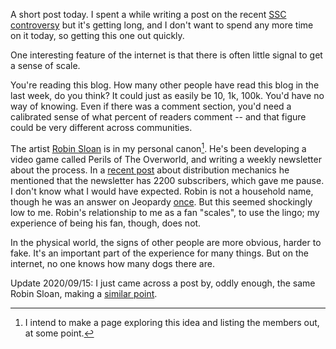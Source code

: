 A short post today. I spent a while writing a post on the recent [SSC controversy](https://slatestarcodex.com/2020/06/22/nyt-is-threatening-my-safety-by-revealing-my-real-name-so-i-am-deleting-the-blog) but it's getting long, and I don't want to spend any more time on it today, so getting this one out quickly.

One interesting feature of the internet is that there is often little signal to get a sense of scale.

You're reading this blog. How many other people have read this blog in the last week, do you think? It could just as easily be 10, 1k, 100k. You'd have no way of knowing. Even if there was a comment section, you'd need a calibrated sense of what percent of readers comment -- and that figure could be very different across communities.

The artist [Robin Sloan](https://robinsloan.com) is in my personal canon[^canon]. He's been developing a video game called Perils of The Overworld, and writing a weekly newsletter about the process. In a [recent post](https://www.robinsloan.com/overworld/week/storefronts/) about distribution mechanics he mentioned that the newsletter has 2200 subscribers, which gave me pause. I don't know what I would have expected. Robin is not a household name, though he was an answer on Jeopardy [once](https://twitter.com/robinsloan/status/997143044943110144). But this seemed shockingly low to me. Robin's relationship to me as a fan "scales", to use the lingo; my experience of being his fan, though, does not.

In the physical world, the signs of other people are more obvious, harder to fake. It's an important part of the experience for many things. But on the internet, no one knows how many dogs there are.

Update 2020/09/15: I just came across a post by, oddly enough, the same Robin Sloan, making a [similar point](https://www.robinsloan.com/notes/orthographic/).

[^canon]: I intend to make a page exploring this idea and listing the members out, at some point.
